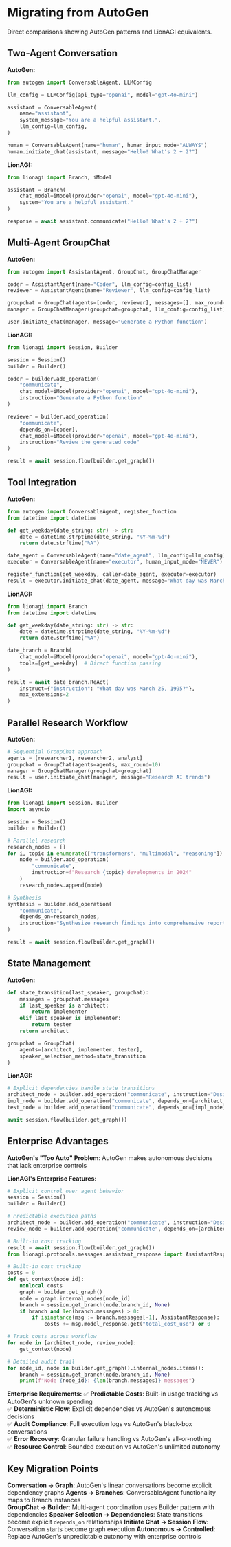 # Migrating from AutoGen

Direct comparisons showing AutoGen patterns and LionAGI equivalents.

## Two-Agent Conversation

**AutoGen:**

```python
from autogen import ConversableAgent, LLMConfig

llm_config = LLMConfig(api_type="openai", model="gpt-4o-mini")

assistant = ConversableAgent(
    name="assistant",
    system_message="You are a helpful assistant.",
    llm_config=llm_config,
)

human = ConversableAgent(name="human", human_input_mode="ALWAYS")
human.initiate_chat(assistant, message="Hello! What's 2 + 2?")
```

**LionAGI:**

```python
from lionagi import Branch, iModel

assistant = Branch(
    chat_model=iModel(provider="openai", model="gpt-4o-mini"),
    system="You are a helpful assistant."
)

response = await assistant.communicate("Hello! What's 2 + 2?")
```

## Multi-Agent GroupChat

**AutoGen:**

```python
from autogen import AssistantAgent, GroupChat, GroupChatManager

coder = AssistantAgent(name="Coder", llm_config=config_list)
reviewer = AssistantAgent(name="Reviewer", llm_config=config_list)

groupchat = GroupChat(agents=[coder, reviewer], messages=[], max_round=5)
manager = GroupChatManager(groupchat=groupchat, llm_config=config_list)

user.initiate_chat(manager, message="Generate a Python function")
```

**LionAGI:**

```python
from lionagi import Session, Builder

session = Session()
builder = Builder()

coder = builder.add_operation(
    "communicate", 
    chat_model=iModel(provider="openai", model="gpt-4o-mini"),
    instruction="Generate a Python function"
)

reviewer = builder.add_operation(
    "communicate",
    depends_on=[coder],
    chat_model=iModel(provider="openai", model="gpt-4o-mini"), 
    instruction="Review the generated code"
)

result = await session.flow(builder.get_graph())
```

## Tool Integration

**AutoGen:**

```python
from autogen import ConversableAgent, register_function
from datetime import datetime

def get_weekday(date_string: str) -> str:
    date = datetime.strptime(date_string, "%Y-%m-%d")
    return date.strftime("%A")

date_agent = ConversableAgent(name="date_agent", llm_config=llm_config)
executor = ConversableAgent(name="executor", human_input_mode="NEVER")

register_function(get_weekday, caller=date_agent, executor=executor)
result = executor.initiate_chat(date_agent, message="What day was March 25, 1995?")
```

**LionAGI:**

```python
from lionagi import Branch
from datetime import datetime

def get_weekday(date_string: str) -> str:
    date = datetime.strptime(date_string, "%Y-%m-%d")
    return date.strftime("%A")

date_branch = Branch(
    chat_model=iModel(provider="openai", model="gpt-4o-mini"),
    tools=[get_weekday]  # Direct function passing
)

result = await date_branch.ReAct(
    instruct={"instruction": "What day was March 25, 1995?"},
    max_extensions=2
)
```

## Parallel Research Workflow

**AutoGen:**

```python
# Sequential GroupChat approach
agents = [researcher1, researcher2, analyst]
groupchat = GroupChat(agents=agents, max_round=10)
manager = GroupChatManager(groupchat=groupchat)
result = user.initiate_chat(manager, message="Research AI trends")
```

**LionAGI:**

```python
from lionagi import Session, Builder
import asyncio

session = Session()
builder = Builder()

# Parallel research
research_nodes = []
for i, topic in enumerate(["transformers", "multimodal", "reasoning"]):
    node = builder.add_operation(
        "communicate",
        instruction=f"Research {topic} developments in 2024"
    )
    research_nodes.append(node)

# Synthesis
synthesis = builder.add_operation(
    "communicate",
    depends_on=research_nodes,
    instruction="Synthesize research findings into comprehensive report"
)

result = await session.flow(builder.get_graph())
```

## State Management

**AutoGen:**

```python
def state_transition(last_speaker, groupchat):
    messages = groupchat.messages
    if last_speaker is architect:
        return implementer
    elif last_speaker is implementer:
        return tester
    return architect

groupchat = GroupChat(
    agents=[architect, implementer, tester],
    speaker_selection_method=state_transition
)
```

**LionAGI:**

```python
# Explicit dependencies handle state transitions
architect_node = builder.add_operation("communicate", instruction="Design system")
impl_node = builder.add_operation("communicate", depends_on=[architect_node], instruction="Implement design")  
test_node = builder.add_operation("communicate", depends_on=[impl_node], instruction="Test implementation")

await session.flow(builder.get_graph())
```

## Enterprise Advantages

**AutoGen's "Too Auto" Problem**: AutoGen makes autonomous decisions that lack
enterprise controls

**LionAGI's Enterprise Features:**

```python
# Explicit control over agent behavior
session = Session()
builder = Builder()

# Predictable execution paths
architect_node = builder.add_operation("communicate", instruction="Design system")
review_node = builder.add_operation("communicate", depends_on=[architect_node], instruction="Review design")

# Built-in cost tracking
result = await session.flow(builder.get_graph())
from lionagi.protocols.messages.assistant_response import AssistantResponse

# Built-in cost tracking
costs = 0
def get_context(node_id):
    nonlocal costs
    graph = builder.get_graph()
    node = graph.internal_nodes[node_id]
    branch = session.get_branch(node.branch_id, None)
    if branch and len(branch.messages) > 0:
        if isinstance(msg := branch.messages[-1], AssistantResponse):
            costs += msg.model_response.get("total_cost_usd") or 0

# Track costs across workflow  
for node in [architect_node, review_node]:
    get_context(node)

# Detailed audit trail
for node_id, node in builder.get_graph().internal_nodes.items():
    branch = session.get_branch(node.branch_id, None)
    print(f"Node {node_id}: {len(branch.messages)} messages")
```

**Enterprise Requirements:** ✅ **Predictable Costs**: Built-in usage tracking
vs AutoGen's unknown spending\
✅ **Deterministic Flow**: Explicit dependencies vs AutoGen's autonomous
decisions\
✅ **Audit Compliance**: Full execution logs vs AutoGen's black-box
conversations\
✅ **Error Recovery**: Granular failure handling vs AutoGen's all-or-nothing\
✅ **Resource Control**: Bounded execution vs AutoGen's unlimited autonomy

## Key Migration Points

**Conversation → Graph**: AutoGen's linear conversations become explicit
dependency graphs **Agents → Branches**: ConversableAgent functionality maps to
Branch instances\
**GroupChat → Builder**: Multi-agent coordination uses Builder pattern with
dependencies **Speaker Selection → Dependencies**: State transitions become
explicit `depends_on` relationships **Initiate Chat → Session Flow**:
Conversation starts become graph execution **Autonomous → Controlled**: Replace
AutoGen's unpredictable autonomy with enterprise controls
